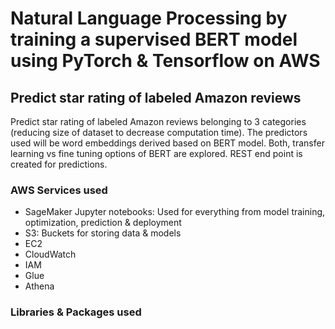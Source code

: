 # Natural Language Processing by training a supervised BERT model using PyTorch & Tensorflow on AWS
## Predict star rating of labeled Amazon reviews

Predict star rating of labeled Amazon reviews belonging to 3 categories (reducing size of dataset to decrease computation time). The predictors used will be word embeddings derived based on BERT model. Both, transfer learning vs fine tuning options of BERT are explored. REST end point is created for predictions.

### AWS Services used
- SageMaker Jupyter notebooks: Used for everything from model training, optimization, prediction & deployment
- S3: Buckets for storing data & models
- EC2
- CloudWatch
- IAM
- Glue
- Athena

### Libraries & Packages used

